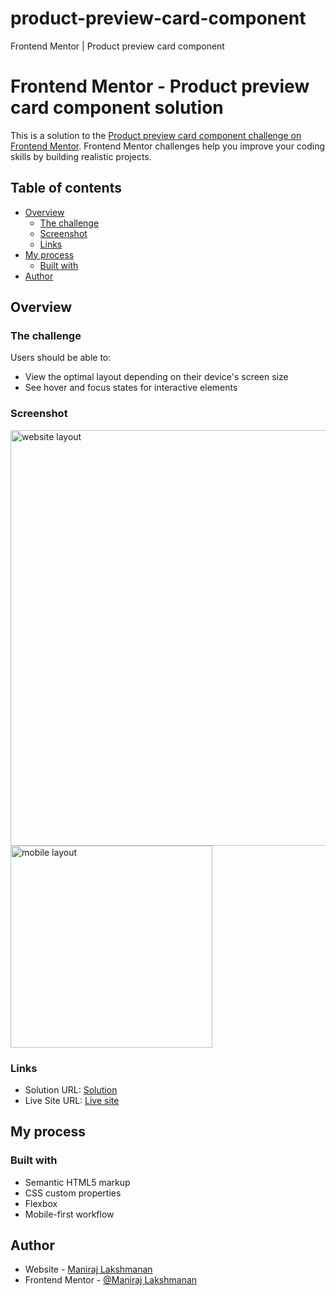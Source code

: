 # product-preview-card-component
Frontend Mentor | Product preview card component

# Frontend Mentor - Product preview card component solution

This is a solution to the [Product preview card component challenge on Frontend Mentor](https://www.frontendmentor.io/challenges/product-preview-card-component-GO7UmttRfa). Frontend Mentor challenges help you improve your coding skills by building realistic projects. 

## Table of contents

- [Overview](#overview)
  - [The challenge](#the-challenge)
  - [Screenshot](#screenshot)
  - [Links](#links)
- [My process](#my-process)
  - [Built with](#built-with)
- [Author](#author)



## Overview

### The challenge

Users should be able to:

- View the optimal layout depending on their device's screen size
- See hover and focus states for interactive elements

### Screenshot
 <img width="665" alt="website layout" src="https://user-images.githubusercontent.com/90543834/233589195-efb70835-4ba8-4e42-8cb0-4c418c7b6c0a.png">
 <img width="323" alt="mobile layout" src="https://user-images.githubusercontent.com/90543834/233589506-2c607684-6dc8-4eec-a600-1ceb015d0907.png">



### Links

- Solution URL: [Solution](https://github.com/Maniraj03/product-preview-card-component/)
- Live Site URL: [Live site](https://maniraj03.github.io/product-preview-card-component/)

## My process

### Built with

- Semantic HTML5 markup
- CSS custom properties
- Flexbox
- Mobile-first workflow

## Author

- Website - [Maniraj Lakshmanan](https://github.com/Maniraj03/)
- Frontend Mentor - [@Maniraj Lakshmanan](https://www.frontendmentor.io/profile/Maniraj03)

